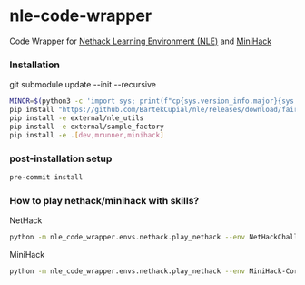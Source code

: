 # nle-code-wrapper

Code Wrapper for [Nethack Learning Environment (NLE)](https://github.com/facebookresearch/nle) and [MiniHack](https://github.com/facebookresearch/minihack)

### Installation

git submodule update --init --recursive

```bash
MINOR=$(python3 -c 'import sys; print(f"cp{sys.version_info.major}{sys.version_info.minor}")')
pip install "https://github.com/BartekCupial/nle/releases/download/fair/nle-0.9.0-${MINOR}-${MINOR}-manylinux_2_17_$(uname -m).manylinux2014_$(uname -m).whl"
pip install -e external/nle_utils
pip install -e external/sample_factory
pip install -e .[dev,mrunner,minihack]
```

### post-installation setup
```bash
pre-commit install
```

### How to play nethack/minihack with skills?

NetHack
```bash
python -m nle_code_wrapper.envs.nethack.play_nethack --env NetHackChallenge-v0 --code_wrapper True
```

MiniHack
```bash
python -m nle_code_wrapper.envs.nethack.play_nethack --env MiniHack-Corridor-R3-v0 --code_wrapper True
```
